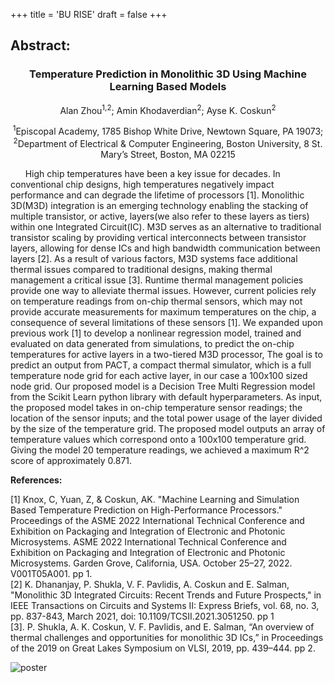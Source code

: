 +++
title = 'BU RISE'
draft = false
+++
## **Abstract:**

### <p style="text-align: center;">Temperature Prediction in Monolithic 3D Using Machine Learning Based Models</p>

<p style="text-align: center;">Alan Zhou<sup>1,2</sup>; Amin Khodaverdian<sup>2</sup>; Ayse K. Coskun<sup>2</sup> </p>

<p style="text-align: center;"><sup>1</sup>Episcopal Academy, 1785 Bishop White Drive, Newtown Square, PA 19073; <sup>2</sup>Department of Electrical & Computer Engineering, Boston University, 8 St. Mary’s Street, Boston, MA 02215</p>

&nbsp;&nbsp;&nbsp;&nbsp;&nbsp;&nbsp;High chip temperatures have been a key issue for decades. In conventional chip designs, high temperatures negatively impact performance and can degrade the lifetime of processors [1]. Monolithic 3D(M3D) integration is an emerging technology enabling the stacking of multiple transistor, or active, layers(we also refer to these layers as tiers) within one Integrated Circuit(IC). M3D serves as an alternative to traditional transistor scaling by providing vertical interconnects between transistor layers, allowing for dense ICs and high bandwidth communication between layers [2]. As a result of various factors, M3D systems face additional thermal issues compared to traditional designs, making thermal management a critical issue [3]. Runtime thermal management policies provide one way to alleviate thermal issues. However, current policies rely on temperature readings from on-chip thermal sensors, which may not provide accurate measurements for maximum temperatures on the chip, a consequence of several limitations of these sensors [1]. We expanded upon previous work [1] to develop a nonlinear regression model, trained and evaluated on data generated from simulations, to predict the on-chip temperatures for active layers in a two-tiered M3D processor, The goal is to predict an output from PACT, a compact thermal simulator, which is a full temperature node grid for each active layer, in our case a 100x100 sized node grid. Our proposed model is a Decision Tree Multi Regression model from the Scikit Learn python library with default hyperparameters. As input, the proposed model takes in on-chip temperature sensor readings; the location of the sensor inputs; and the total power usage of the layer divided by the size of the temperature grid. The proposed model outputs an array of temperature values which correspond onto a 100x100 temperature grid. Giving the model 20 temperature readings, we achieved a maximum R^2 score of approximately 0.871.   

**References:**

[1] Knox, C, Yuan, Z, & Coskun, AK. "Machine Learning and Simulation Based Temperature Prediction on High-Performance Processors." Proceedings of the ASME 2022 International Technical Conference and Exhibition on Packaging and Integration of Electronic and Photonic Microsystems. ASME 2022 International Technical Conference and Exhibition on Packaging and Integration of Electronic and Photonic Microsystems. Garden Grove, California, USA. October 25–27, 2022. V001T05A001. pp 1.   
[2] K. Dhananjay, P. Shukla, V. F. Pavlidis, A. Coskun and E. Salman, "Monolithic 3D Integrated Circuits: Recent Trends and Future Prospects," in IEEE Transactions on Circuits and Systems II: Express Briefs, vol. 68, no. 3, pp. 837-843, March 2021, doi: 10.1109/TCSII.2021.3051250. pp 1   
[3]. P. Shukla, A. K. Coskun, V. F. Pavlidis, and E. Salman, “An overview of thermal challenges and opportunities for monolithic 3D ICs,” in Proceedings of the 2019 on Great Lakes Symposium on VLSI, 2019, pp. 439–444. pp 2.




![poster](/images/Zhou,Alan.Poster.png "100%")


